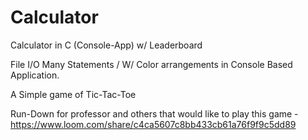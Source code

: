 # Calculator
Calculator in C (Console-App) w/ Leaderboard

File I/O
Many Statements / W/ Color arrangements in Console Based Application.

A Simple game of Tic-Tac-Toe

Run-Down for professor and others that would like to play this game - https://www.loom.com/share/c4ca5607c8bb433cb61a76f9f9c5dd89

 
